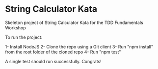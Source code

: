 # String Calculator Kata
Skeleton project of String Calculator Kata for the TDD Fundamentals Workshop

To run the project:

1- Install NodeJS
2- Clone the repo using a Git client
3- Run "npm install" from the root folder of the cloned repo
4- Run "npm test"

A single test should run successfully. Congrats!
